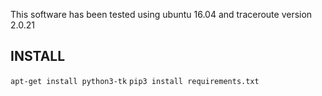 This software has been tested using ubuntu 16.04 and traceroute version 2.0.21
## INSTALL
`apt-get install python3-tk`
`pip3 install requirements.txt`
